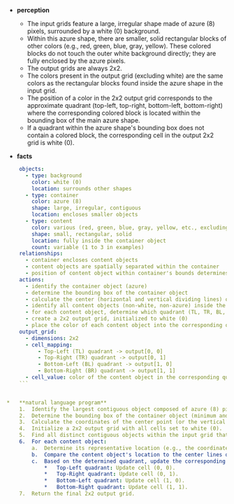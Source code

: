 *   **perception**
    *   The input grids feature a large, irregular shape made of azure (8) pixels, surrounded by a white (0) background.
    *   Within this azure shape, there are smaller, solid rectangular blocks of other colors (e.g., red, green, blue, gray, yellow). These colored blocks do not touch the outer white background directly; they are fully enclosed by the azure pixels.
    *   The output grids are always 2x2.
    *   The colors present in the output grid (excluding white) are the same colors as the rectangular blocks found inside the azure shape in the input grid.
    *   The position of a color in the 2x2 output grid corresponds to the approximate quadrant (top-left, top-right, bottom-left, bottom-right) where the corresponding colored block is located within the bounding box of the main azure shape.
    *   If a quadrant within the azure shape's bounding box does not contain a colored block, the corresponding cell in the output 2x2 grid is white (0).

*   **facts**
    
```yaml
    objects:
      - type: background
        color: white (0)
        location: surrounds other shapes
      - type: container
        color: azure (8)
        shape: large, irregular, contiguous
        location: encloses smaller objects
      - type: content
        color: various (red, green, blue, gray, yellow, etc., excluding white and azure)
        shape: small, rectangular, solid
        location: fully inside the container object
        count: variable (1 to 3 in examples)
    relationships:
      - container encloses content objects
      - content objects are spatially separated within the container
      - position of content object within container's bounds determines output position
    actions:
      - identify the container object (azure)
      - determine the bounding box of the container object
      - calculate the center (horizontal and vertical dividing lines) of the container's bounding box
      - identify all content objects (non-white, non-azure) inside the container
      - for each content object, determine which quadrant (TL, TR, BL, BR) relative to the container's center it resides in
      - create a 2x2 output grid, initialized to white (0)
      - place the color of each content object into the corresponding quadrant cell of the output grid
    output_grid:
      - dimensions: 2x2
      - cell_mapping:
          - Top-Left (TL) quadrant -> output[0, 0]
          - Top-Right (TR) quadrant -> output[0, 1]
          - Bottom-Left (BL) quadrant -> output[1, 0]
          - Bottom-Right (BR) quadrant -> output[1, 1]
      - cell_value: color of the content object in the corresponding quadrant, or white (0) if no content object exists in that quadrant
    ```


*   **natural language program**
    1.  Identify the largest contiguous object composed of azure (8) pixels in the input grid. This is the 'container'.
    2.  Determine the bounding box of the container object (minimum and maximum row and column indices).
    3.  Calculate the coordinates of the center point (or the vertical and horizontal center lines) of the container's bounding box.
    4.  Initialize a 2x2 output grid with all cells set to white (0).
    5.  Find all distinct contiguous objects within the input grid that are composed of colors other than white (0) and azure (8). These are the 'content' objects.
    6.  For each content object:
        a.  Determine its representative location (e.g., the coordinates of its top-left pixel or its centroid).
        b.  Compare the content object's location to the center lines of the container's bounding box to determine which quadrant it falls into: Top-Left, Top-Right, Bottom-Left, or Bottom-Right.
        c.  Based on the determined quadrant, update the corresponding cell in the 2x2 output grid with the color of the content object:
            *   Top-Left quadrant: Update cell (0, 0).
            *   Top-Right quadrant: Update cell (0, 1).
            *   Bottom-Left quadrant: Update cell (1, 0).
            *   Bottom-Right quadrant: Update cell (1, 1).
    7.  Return the final 2x2 output grid.